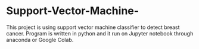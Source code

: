 # Support-Vector-Machine-
This project is using support vector machine classifier to detect breast cancer.
Program is written in python and it run on Jupyter notebook through anaconda or Google Colab.
